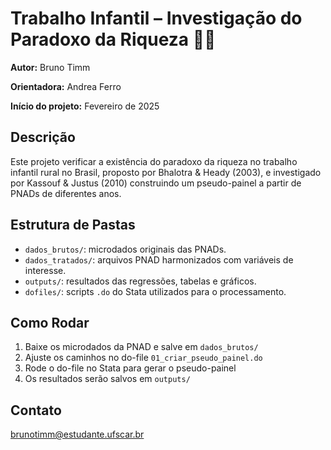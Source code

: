
# Trabalho Infantil – Investigação do Paradoxo da Riqueza 🧑‍🌾

**Autor:** Bruno Timm 

**Orientadora:** Andrea Ferro

**Início do projeto:** Fevereiro de 2025

## Descrição
Este projeto verificar a existência do paradoxo da riqueza no trabalho infantil rural no Brasil, proposto por Bhalotra & Heady (2003), e investigado por Kassouf & Justus (2010) construindo um pseudo-painel a partir de PNADs de diferentes anos.

## Estrutura de Pastas
- `dados_brutos/`: microdados originais das PNADs.
- `dados_tratados/`: arquivos PNAD harmonizados com variáveis de interesse.
- `outputs/`: resultados das regressões, tabelas e gráficos.
- `dofiles/`: scripts `.do` do Stata utilizados para o processamento.

## Como Rodar
1. Baixe os microdados da PNAD e salve em `dados_brutos/`
2. Ajuste os caminhos no do-file `01_criar_pseudo_painel.do`
3. Rode o do-file no Stata para gerar o pseudo-painel
4. Os resultados serão salvos em `outputs/`

## Contato
brunotimm@estudante.ufscar.br
